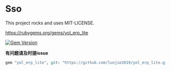 # Sso

This project rocks and uses MIT-LICENSE.

https://rubygems.org/gems/yol_erp_lite

[![Gem Version](https://badge.fury.io/rb/yol_qy_weixin.svg)](http://badge.fury.io/rb/yol_erp_lite)

**有问题请及时提issue**

```ruby
gem "yol_erp_lite", git: "https://github.com/luojie2019/yol_erp_lite.git"
```

